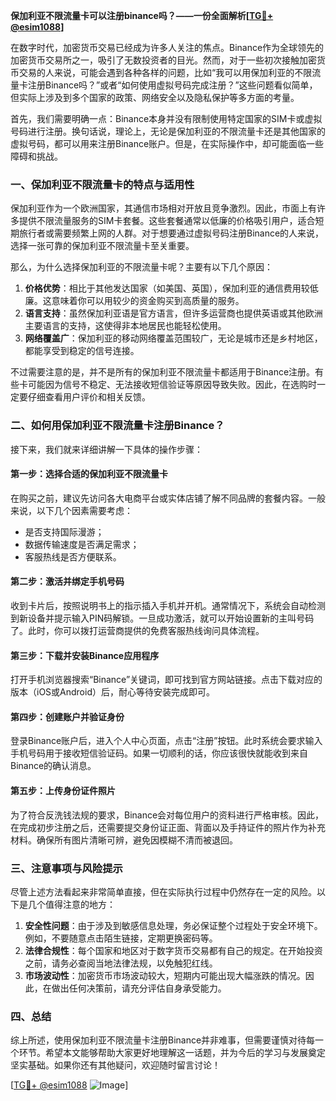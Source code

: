 **保加利亚不限流量卡可以注册binance吗？——一份全面解析[[TG💪+ @esim1088](https://t.me/s/esim1088)]**

在数字时代，加密货币交易已经成为许多人关注的焦点。Binance作为全球领先的加密货币交易所之一，吸引了无数投资者的目光。然而，对于一些初次接触加密货币交易的人来说，可能会遇到各种各样的问题，比如“我可以用保加利亚的不限流量卡注册Binance吗？”或者“如何使用虚拟号码完成注册？”这些问题看似简单，但实际上涉及到多个国家的政策、网络安全以及隐私保护等多方面的考量。

首先，我们需要明确一点：Binance本身并没有限制使用特定国家的SIM卡或虚拟号码进行注册。换句话说，理论上，无论是保加利亚的不限流量卡还是其他国家的虚拟号码，都可以用来注册Binance账户。但是，在实际操作中，却可能面临一些障碍和挑战。

### 一、保加利亚不限流量卡的特点与适用性

保加利亚作为一个欧洲国家，其通信市场相对开放且竞争激烈。因此，市面上有许多提供不限流量服务的SIM卡套餐。这些套餐通常以低廉的价格吸引用户，适合短期旅行者或需要频繁上网的人群。对于想要通过虚拟号码注册Binance的人来说，选择一张可靠的保加利亚不限流量卡至关重要。

那么，为什么选择保加利亚的不限流量卡呢？主要有以下几个原因：

1. **价格优势**：相比于其他发达国家（如美国、英国），保加利亚的通信费用较低廉。这意味着你可以用较少的资金购买到高质量的服务。
2. **语言支持**：虽然保加利亚语是官方语言，但许多运营商也提供英语或其他欧洲主要语言的支持，这使得非本地居民也能轻松使用。
3. **网络覆盖广**：保加利亚的移动网络覆盖范围较广，无论是城市还是乡村地区，都能享受到稳定的信号连接。

不过需要注意的是，并不是所有的保加利亚不限流量卡都适用于Binance注册。有些卡可能因为信号不稳定、无法接收短信验证等原因导致失败。因此，在选购时一定要仔细查看用户评价和相关反馈。

### 二、如何用保加利亚不限流量卡注册Binance？

接下来，我们就来详细讲解一下具体的操作步骤：

#### 第一步：选择合适的保加利亚不限流量卡
在购买之前，建议先访问各大电商平台或实体店铺了解不同品牌的套餐内容。一般来说，以下几个因素需要考虑：
- 是否支持国际漫游；
- 数据传输速度是否满足需求；
- 客服热线是否方便联系。

#### 第二步：激活并绑定手机号码
收到卡片后，按照说明书上的指示插入手机并开机。通常情况下，系统会自动检测到新设备并提示输入PIN码解锁。一旦成功激活，就可以开始设置新的主叫号码了。此时，你可以拨打运营商提供的免费客服热线询问具体流程。

#### 第三步：下载并安装Binance应用程序
打开手机浏览器搜索“Binance”关键词，即可找到官方网站链接。点击下载对应的版本（iOS或Android）后，耐心等待安装完成即可。

#### 第四步：创建账户并验证身份
登录Binance账户后，进入个人中心页面，点击“注册”按钮。此时系统会要求输入手机号码用于接收短信验证码。如果一切顺利的话，你应该很快就能收到来自Binance的确认消息。

#### 第五步：上传身份证件照片
为了符合反洗钱法规的要求，Binance会对每位用户的资料进行严格审核。因此，在完成初步注册之后，还需要提交身份证正面、背面以及手持证件的照片作为补充材料。确保所有图片清晰可辨，避免因模糊不清而被退回。

### 三、注意事项与风险提示

尽管上述方法看起来非常简单直接，但在实际执行过程中仍然存在一定的风险。以下是几个值得注意的地方：

1. **安全性问题**：由于涉及到敏感信息处理，务必保证整个过程处于安全环境下。例如，不要随意点击陌生链接，定期更换密码等。
2. **法律合规性**：每个国家和地区对于数字货币交易都有自己的规定。在开始投资之前，请务必查阅当地法律法规，以免触犯红线。
3. **市场波动性**：加密货币市场波动较大，短期内可能出现大幅涨跌的情况。因此，在做出任何决策前，请充分评估自身承受能力。

### 四、总结

综上所述，使用保加利亚不限流量卡注册Binance并非难事，但需要谨慎对待每一个环节。希望本文能够帮助大家更好地理解这一话题，并为今后的学习与发展奠定坚实基础。如果你还有其他疑问，欢迎随时留言讨论！

[[TG💪+ @esim1088](https://t.me/s/esim1088) ![Image](https://i.postimg.cc/4NQfJmqS/Snipaste-2025-05-13-00-14-12.png)]